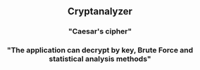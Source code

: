 <h2 align="center">Cryptanalyzer</h2>
<h3 align="center">"Caesar's cipher"</h2>
<h3 align="center">"The application can decrypt by key, Brute Force and statistical analysis methods"</h2>
